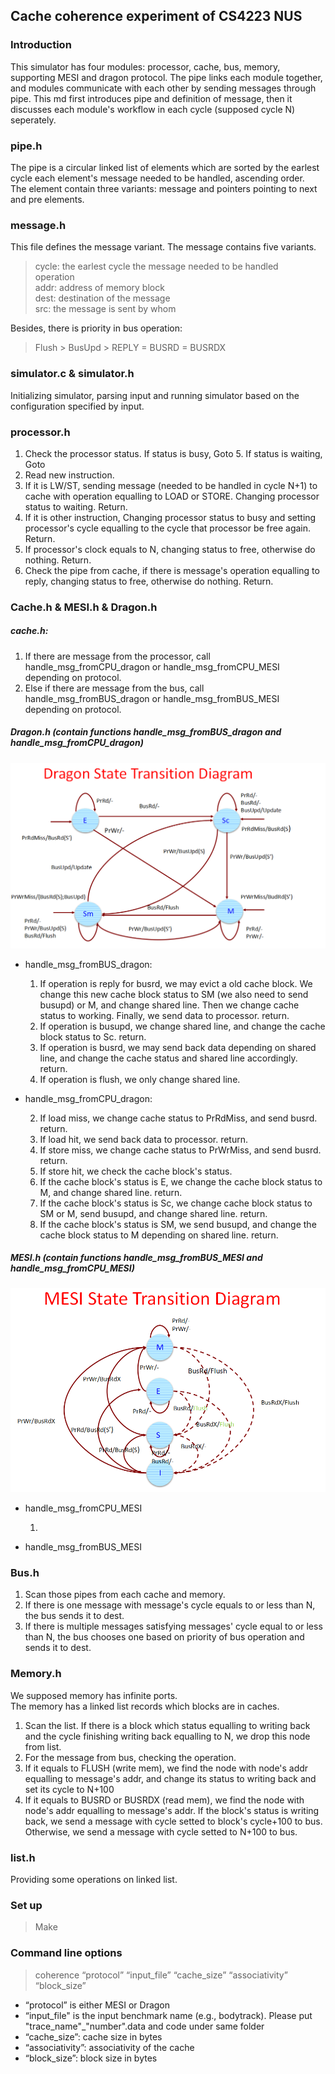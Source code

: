 ## Cache coherence experiment of CS4223 NUS
### Introduction
This simulator has four modules: processor, cache, bus, memory, supporting MESI and dragon protocol. The pipe links each module together, and modules communicate with each other by sending messages through pipe. This md first introduces pipe and definition of message, then it discusses each module's workflow in each cycle (supposed cycle N) seperately.
### pipe.h
The pipe is a circular linked list of elements which are sorted by the earlest cycle each element's message needed to be handled, ascending order. <br>
The element contain three variants: message and pointers pointing to next and pre elements.
### message.h
This file defines the message variant. The message contains five variants.<br>
>    cycle: the earlest cycle the message needed to be handled<br>
>    operation <br>
>    addr: address of memory block <br>
>    dest: destination of the message <br>
>    src: the message is sent by whom

Besides, there is priority in bus operation:
>    Flush > BusUpd > REPLY = BUSRD = BUSRDX
### simulator.c & simulator.h
Initializing simulator, parsing input and running simulator based on the configuration specified by input.
### processor.h
1.	Check the processor status. If status is busy, Goto 5. If status is waiting, Goto 
2.	Read new instruction.
3.	If it is LW/ST, sending message  (needed to be handled in cycle N+1) to cache with operation equalling to LOAD or STORE. Changing processor status to waiting. Return.
4.	If it is other instruction, Changing processor status to busy and setting processor's cycle equalling to the cycle that processor be free again. Return.
5.	If processor's clock equals to N, changing status to free, otherwise do nothing. Return.
6.	Check the pipe from cache, if there is message's operation equalling to reply, changing status to free, otherwise do nothing. Return.
### Cache.h & MESI.h & Dragon.h
##### cache.h:    

1.	If there are message from the processor, call handle\_msg\_fromCPU\_dragon or handle\_msg\_fromCPU\_MESI depending on protocol.
2.	Else if there are message from the bus, call handle\_msg\_fromBUS\_dragon or handle\_msg\_fromBUS\_MESI depending on protocol.

##### Dragon.h (contain functions handle\_msg\_fromBUS\_dragon and handle\_msg\_fromCPU\_dragon) 
![dragon](https://github.com/zxhero/simulator-cache-coherence/blob/master/dragon_protocol_diagram.PNG)

* handle\_msg\_fromBUS\_dragon: 

	1.	If operation is reply for busrd, we may evict a old cache block. We change this new cache block status to SM (we also need to send busupd) or M, and change shared line. Then we change cache status to working. Finally, we send data to processor. return.
	2.	If operation is busupd, we change shared line, and change the cache block status to Sc. return.
	3.	If operation is busrd, we may send back data depending on shared line, and change the cache status and shared line accordingly. return.
	4.	If operation is flush, we only change shared line.
	
* handle\_msg\_fromCPU\_dragon:

	2.	If load miss, we change cache status to PrRdMiss, and send busrd. return.
	3.	If load hit, we send back data to processor. return.
	4.	If store miss, we change cache status to PrWrMiss, and send busrd. return.
	5.	If store hit, we check the cache block's status. 
	6.	If the cache block's status is E, we change the cache block status to M, and change shared line. return.
	7.	If the cache block's status is Sc, we change cache block status to SM or M, send busupd, and change shared line. return.
	8.	If the cache block's status is SM, we send busupd, and change the cache block status to M depending on shared line. return.


##### MESI.h (contain functions handle\_msg\_fromBUS\_MESI and handle\_msg\_fromCPU\_MESI) 
![MESI](https://github.com/zxhero/simulator-cache-coherence/blob/master/MESI_protocol_diagram.PNG)

* handle\_msg\_fromCPU\_MESI
	
	1.	
* handle\_msg\_fromBUS\_MESI


### Bus.h
1.	Scan those pipes from each cache and memory. 
2.	If there is one message with message's cycle equals to or less than N, the bus sends it to dest.
3.	If there is multiple messages satisfying messages' cycle equal to or less than N, the bus chooses one based on priority of bus operation and sends it to dest.
### Memory.h
We supposed memory has infinite ports. <br>
The memory has a linked list records which blocks are in caches. <br>

1.	Scan the list. If there is a block which status equalling to writing back and the cycle finishing writing back equalling to N, we drop this node from list.
2.	For the message from bus, checking the operation.
3.	If it equals to FLUSH (write mem), we find the node with node's addr equalling to message's addr, and change its status to writing back and set its cycle to N+100
4.	If it equals to BUSRD or BUSRDX (read mem), we find the node with node's addr equalling to message's addr. If the block's status is writing back, we send a message with cycle setted to block's cycle+100 to bus. Otherwise, we send a message with cycle setted to N+100 to bus.  
### list.h
Providing some operations on linked list.
### Set up
>   Make
### Command line options
>  coherence “protocol” “input_file” “cache_size” “associativity” “block_size”

*  “protocol” is either MESI or Dragon
*  “input\_file" is the input benchmark name (e.g., bodytrack). Please put "trace_name"\_"number".data and code under same folder
*  “cache\_size”: cache size in bytes
*  “associativity”: associativity of the cache
*  “block\_size”: block size in bytes